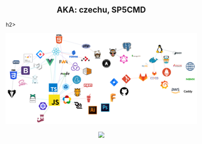 <h2 align="center">AKA: czechu, SP5CMD</h1>h2>

[![](https://github.com/Tymek/Tymek/blob/master/readme.png)](https://www.tymek.cz/#stack)
<p align="center">
  <a href="https://github.com/Tymek?tab=repositories">
    <img align="center" src="https://github-readme-stats.vercel.app/api/top-langs/?username=Tymek&layout=compact" />
  </a>
</p>
